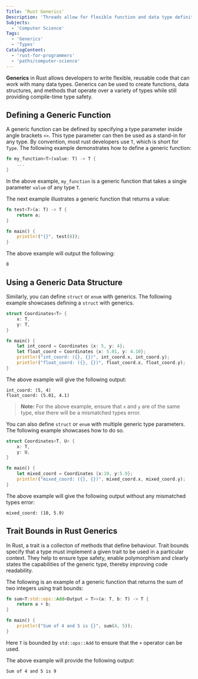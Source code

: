 ```yaml
---
Title: ‘Rust Generics'
Description: 'Threads allow for flexible function and data type definitions.'
Subjects:
  - 'Computer Science'
Tags:
  - 'Generics'
  - 'Types'
CatalogContent:
  - 'rust-for-programmers'
  - 'paths/computer-science'
---
```


**Generics** in Rust allows developers to write flexible, reusable code that can work with many data types. Generics can be used to create functions, data structures, and methods that operate over a variety of types while still providing compile-time type safety.

## Defining a Generic Function

A generic function can be defined by specifying a type parameter inside angle brackets `<>`. This type parameter can then be used as a stand-in for any type. By convention, most rust developers use `T`, which is short for `Type`. The following example demonstrates how to define a generic function:

```rust
fn my_function<T>(value: T) -> T {
    ...
}
```

In the above example, `my_function` is a generic function that takes a single parameter `value` of any type `T`.

The next example illustrates a generic function that returns a value:

```rust
fn test<T>(a: T) -> T {
    return a;
}

fn main() {
    println!("{}", test(8));
}
```

The above example will output the following:

```shell
8
```

## Using a Generic Data Structure

Similarly, you can define `struct` or `enum` with generics. The following example showcases defining a `struct` with generics.

```rust
struct Coordinates<T> {
    x: T,
    y: T,
}

fn main() {
    let int_coord = Coordinates {x: 5, y: 4};
    let float_coord = Coordinates {x: 5.01, y: 4.10};
    println!("int_coord: ({}, {})", int_coord.x, int_coord.y);
    println!("float_coord: ({}, {})", float_coord.x, float_coord.y);
}
```

The above example will give the following output:

```shell
int_coord: (5, 4)
float_coord: (5.01, 4.1)
```

> **Note:** For the above example, ensure that `x` and `y` are of the same type, else there will be a mismatched types error.

You can also define `struct` or `enum` with multiple generic type parameters. The following example showcases how to do so.

```rust
struct Coordinates<T, U> {
    x: T,
    y: U,
}

fn main() {
    let mixed_coord = Coordinates {x:10, y:5.9};
    println!("mixed_coord: ({}, {})", mixed_coord.x, mixed_coord.y);
}
```

The above example will give the following output without any mismatched types error:

```shell
mixed_coord: (10, 5.9)
```

## Trait Bounds in Rust Generics

In Rust, a trait is a collecton of methods that define behaviour. Trait bounds specify that a type must implement a given trait to be used in a particular context. They help to ensure type safety, enable polymorphism and clearly states the capabilities of the generic type, thereby improving code readability.

The following is an example of a generic function that returns the sum of two integers using trait bounds:

```rust
fn sum<T:std::ops::Add<Output = T>>(a: T, b: T) -> T {
    return a + b;
}

fn main() {
    println!("Sum of 4 and 5 is {}", sum(4, 5));
}
```

Here `T` is bounded by `std::ops::Add` to ensure that the `+` operator can be used.

The above example will provide the following output:

```shell
Sum of 4 and 5 is 9
```
